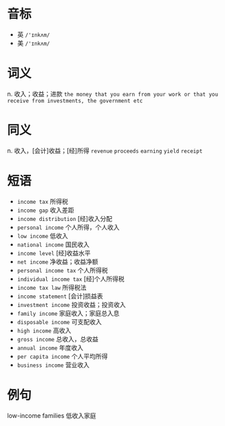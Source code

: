 # 音标

- 英 `/'ɪnkʌm/`
- 美 `/'ɪnkʌm/`

# 词义

n. 收入；收益；进款
`the money that you earn from your work or that you receive from investments, the government etc`

# 同义

n. 收入，[会计]收益；[经]所得
`revenue` `proceeds` `earning` `yield` `receipt`

# 短语

- `income tax` 所得税
- `income gap` 收入差距
- `income distribution` [经]收入分配
- `personal income` 个人所得，个人收入
- `low income` 低收入
- `national income` 国民收入
- `income level` [经]收益水平
- `net income` 净收益；收益净额
- `personal income tax` 个人所得税
- `individual income tax` [经]个人所得税
- `income tax law` 所得税法
- `income statement` [会计]损益表
- `investment income` 投资收益；投资收入
- `family income` 家庭收入；家庭总入息
- `disposable income` 可支配收入
- `high income` 高收入
- `gross income` 总收入，总收益
- `annual income` 年度收入
- `per capita income` 个人平均所得
- `business income` 营业收入

# 例句

low-income families
低收入家庭


